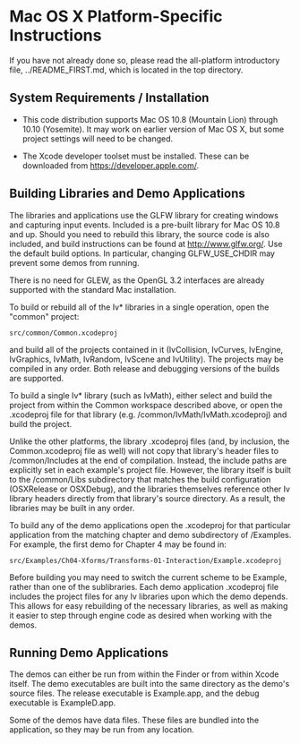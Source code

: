 Mac OS X Platform-Specific Instructions
=======================================

If you have not already done so, please read the all-platform introductory file, ../README_FIRST.md, which is located in the top directory.

System Requirements / Installation
----------------------------------

* This code distribution supports Mac OS 10.8 (Mountain Lion) through 10.10 (Yosemite).  It may work on earlier version of Mac OS X, but some project settings will need to be changed.

* The Xcode developer toolset must be installed.  These can be downloaded from https://developer.apple.com/.

Building Libraries and Demo Applications
----------------------------------------

The libraries and applications use the GLFW library for creating windows and capturing input events. Included is a pre-built library for Mac OS 10.8 and up. Should you need to rebuild this library, the source code is also included, and build instructions can be found at http://www.glfw.org/. Use the default build options. In particular, changing GLFW_USE_CHDIR may prevent some demos from running.

There is no need for GLEW, as the OpenGL 3.2 interfaces are already supported with the standard Mac installation.

To build or rebuild all of the Iv* libraries in a single operation, open the "common" project:

    src/common/Common.xcodeproj

and build all of the projects contained in it (IvCollision, IvCurves, IvEngine, IvGraphics, IvMath, IvRandom, IvScene and IvUtility).  The projects may be compiled in any order.  Both release and debugging versions of the builds are supported.

To build a single Iv* library (such as IvMath), either select and build the project from within the Common workspace described above, or open the .xcodeproj file for that library (e.g. /common/IvMath/IvMath.xcodeproj) and build the project. 

Unlike the other platforms, the library .xcodeproj files (and, by inclusion, the Common.xcodeproj file as well) will not copy that library's header files to /common/Includes at the end of compilation.  Instead, the include paths are explicitly set in each example's project file.  However, the library itself is built to the /common/Libs subdirectory that matches the build configuration (OSXRelease or OSXDebug), and the libraries themselves reference other Iv library headers directly from that library's source directory.  As a result, the libraries may be built in any order.

To build any of the demo applications open the .xcodeproj for that particular application from the matching chapter and demo subdirectory of /Examples.  For example, the first demo for Chapter 4 may be found in:

    src/Examples/Ch04-Xforms/Transforms-01-Interaction/Example.xcodeproj

Before building you may need to switch the current scheme to be Example, rather than one of the sublibraries. Each demo application .xcodeproj file includes the project files for any Iv libraries upon which the demo depends. This allows for easy rebuilding of the necessary libraries, as well as making it easier to step through engine code as desired when working with the demos. 

Running Demo Applications
-------------------------

The demos can either be run from within the Finder or from within Xcode itself.  The demo executables are built into the same directory as the demo's source files.  The release executable is Example.app, and the debug executable is ExampleD.app.

Some of the demos have data files. These files are bundled into the application, so they may be run from any location.





